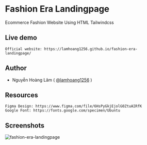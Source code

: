
# Fashion Era Landingpage
Ecommerce Fashion Website Using HTML Tailwindcss 

## Live demo
```
Official website: https://lamhoang1256.github.io/fashion-era-landingpage/
```

## Author
- Nguyễn Hoàng Lâm ( [@lamhoang1256](https://github.com/lamhoang1256) )

## Resources
```
Figma Design: https://www.figma.com/file/6HsPyGkjEjolG0ZtuAIRfK
Google Font: https://fonts.google.com/specimen/Ubuntu
```

## Screenshots
![fashion-era-landingpage](https://user-images.githubusercontent.com/61537853/176399465-2be286e1-14af-46be-9556-bd44e7ae5f00.png)
